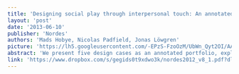 ```yaml
---
title: 'Designing social play through interpersonal touch: An annotated portfolio'
layout: 'post'
date: '2013-06-10'
publisher: 'Nordes'
authors: 'Mads Hobye, Nicolas Padfield, Jonas Löwgren'
picture: 'https://lh5.googleusercontent.com/-EPzS-FzoOzM/UbWn_Qyt2OI/AAAAAAAASCU/yK1GF7TNPxw/s603/Screen+Shot+2013-06-10+at+12.17.16+PM.png'
abstract: 'We present five design cases as an annotated portfolio, exploring ways to design for intimate, interpersonal touch and social intimacy in interaction design. Five key qualities are elicited from the cases, including novel connotations sparking curiosity; providing an excuse to interact; unfolding internal complexity; social ambiguity; norm-bending intimacy. The work highlights novel interaction design approaches fostering social play, turning participants into performers of their own narratives.'
link: 'https://www.dropbox.com/s/gegids0t9xdwo3k/nordes2012_v8_1.pdf?dl=1'
---
```

